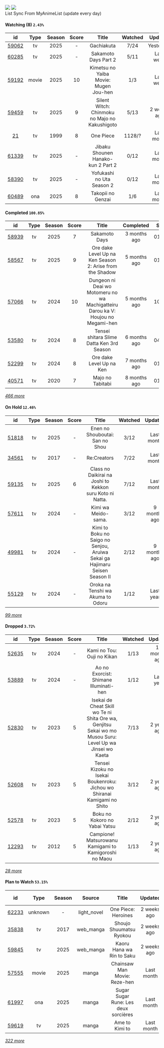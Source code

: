 [![](https://img.shields.io/badge/MyAnimeList-2E51A2?logo=MyAnimeList&logoColor=FFFFFF&style=flat)](https://myanimelist.net/profile/Faelayis)
[![](https://img.shields.io/badge/Anilist-02A9FF?logo=AniList&logoColor=FFFFFF&style=flat)](https://anilist.co/user/Faelayis/)<br>
List Sync From MyAnimeList (update every day)

#### Watching (8) ``2.43%``

|                      id                      |  Type | Season | Score |                     Title                     | Watched |   Updated   | Start Date |
| :------------------------------------------: | :---: | :----: | :---: | :-------------------------------------------: | :-----: | :---------: | :--------: |
| [59062](https://myanimelist.net/anime/59062) |   tv  |  2025  |   -   |                   Gachiakuta                  |   7/24  |  Yesterday  | 07/07/2025 |
| [60285](https://myanimelist.net/anime/60285) |   tv  |  2025  |   -   |              Sakamoto Days Part 2             |   5/11  |  Last week  | 07/22/2025 |
| [59192](https://myanimelist.net/anime/59192) | movie |  2025  |   10  |     Kimetsu no Yaiba Movie: Mugen Jou-hen     |   1/3   |  Last week  | 08/12/2025 |
| [59459](https://myanimelist.net/anime/59459) |   tv  |  2025  |   9   | Silent Witch: Chinmoku no Majo no Kakushigoto |   5/13  | 2 weeks ago | 07/07/2025 |
|    [21](https://myanimelist.net/anime/21)    |   tv  |  1999  |   8   |                   One Piece                   |  1128/? |  Last month | 01/01/2013 |
| [61339](https://myanimelist.net/anime/61339) |   tv  |  2025  |   -   |       Jibaku Shounen Hanako-kun 2 Part 2      |   0/12  |  Last month | 07/07/2025 |
| [58390](https://myanimelist.net/anime/58390) |   tv  |  2025  |   -   |           Yofukashi no Uta Season 2           |   0/12  |  Last month | 07/07/2025 |
| [60489](https://myanimelist.net/anime/60489) |  ona  |  2025  |   8   |               Takopii no Genzai               |   1/6   |  Last month | 07/03/2025 |

*[](https://github.com/Faelayis/MyAnimeList-History/blob/master/List/Anime/watching.md)*

#### Completed ``100.85%``

|                      id                      |    Type    | Season | Score |                                                   Title                                                   |   Completed   | Start Date | Finish Date |
| :------------------------------------------: | :--------: | :----: | :---: | :-------------------------------------------------------------------------------------------------------: | :-----------: | :--------: | :---------: |
| [58939](https://myanimelist.net/anime/58939) |     tv     |  2025  |   7   |                                               Sakamoto Days                                               |  3 months ago | 01/19/2025 |  05/15/2025 |
| [58567](https://myanimelist.net/anime/58567) |     tv     |  2025  |   9   |                          Ore dake Level Up na Ken Season 2: Arise from the Shadow                         |  5 months ago | 01/23/2025 |  03/30/2025 |
| [57066](https://myanimelist.net/anime/57066) |     tv     |  2024  |   10  |              Dungeon ni Deai wo Motomeru no wa Machigatteiru Darou ka V: Houjou no Megami-hen             |  5 months ago | 10/05/2024 |  03/18/2025 |
| [53580](https://myanimelist.net/anime/53580) |     tv     |  2024  |   8   |                                 Tensei shitara Slime Datta Ken 3rd Season                                 |  6 months ago | 04/06/2024 |  02/15/2025 |
| [52299](https://myanimelist.net/anime/52299) |     tv     |  2024  |   8   |                                          Ore dake Level Up na Ken                                         |  7 months ago | 01/22/2025 |  01/23/2025 |
| [40571](https://myanimelist.net/anime/40571) |     tv     |  2020  |   7   |                                              Majo no Tabitabi                                             |  8 months ago | 01/01/2025 |  01/01/2025 |


*[466 more](https://github.com/Faelayis/MyAnimeList-History/blob/master/List/Anime/completed.md)*

#### On Hold ``12.46%``

|                      id                      |   Type  | Season | Score |                                                     Title                                                     | Watched |    Updated    | Start Date |
| :------------------------------------------: | :-----: | :----: | :---: | :-----------------------------------------------------------------------------------------------------------: | :-----: | :-----------: | :--------: |
| [51818](https://myanimelist.net/anime/51818) |    tv   |  2025  |   -   |                                        Enen no Shouboutai: San no Shou                                        |   3/12  |   Last month  | 04/08/2025 |
| [34561](https://myanimelist.net/anime/34561) |    tv   |  2017  |   -   |                                                  Re:Creators                                                  |   7/22  |   Last month  | 03/31/2025 |
| [59135](https://myanimelist.net/anime/59135) |    tv   |  2025  |   6   |                            Class no Daikirai na Joshi to Kekkon suru Koto ni Natta.                           |   7/12  |   Last month  | 02/23/2025 |
| [57611](https://myanimelist.net/anime/57611) |    tv   |  2024  |   -   |                                              Kimi wa Meido-sama.                                              |   3/12  |  9 months ago | 10/20/2024 |
| [49981](https://myanimelist.net/anime/49981) |    tv   |  2024  |   -   |                   Kimi to Boku no Saigo no Senjou, Aruiwa Sekai ga Hajimaru Seisen Season II                  |   2/12  |  9 months ago | 07/20/2024 |
| [55129](https://myanimelist.net/anime/55129) |    tv   |  2024  |   -   |                                       Oroka na Tenshi wa Akuma to Odoru                                       |   1/12  |   Last year   | 05/23/2024 |


*[99 more](https://github.com/Faelayis/MyAnimeList-History/blob/master/List/Anime/on_hold.md)*

#### Dropped ``3.72%``

|                      id                      | Type | Season | Score |                                                   Title                                                   | Watched |    Updated    | Start Date |
| :------------------------------------------: | :--: | :----: | :---: | :-------------------------------------------------------------------------------------------------------: | :-----: | :-----------: | :--------: |
| [52635](https://myanimelist.net/anime/52635) |  tv  |  2024  |   -   |                                         Kami no Tou: Ouji no Kikan                                        |   1/13  | 10 months ago | 07/14/2024 |
| [53889](https://myanimelist.net/anime/53889) |  tv  |  2024  |   -   |                                   Ao no Exorcist: Shimane Illuminati-hen                                  |   1/12  |   Last year   | 01/10/2024 |
| [52830](https://myanimelist.net/anime/52830) |  tv  |  2023  |   5   | Isekai de Cheat Skill wo Te ni Shita Ore wa, Genjitsu Sekai wo mo Musou Suru: Level Up wa Jinsei wo Kaeta |   7/13  |  2 years ago  | 04/04/2023 |
| [52608](https://myanimelist.net/anime/52608) |  tv  |  2023  |   5   |                  Tensei Kizoku no Isekai Boukenroku: Jichou wo Shiranai Kamigami no Shito                 |   3/12  |  2 years ago  | 04/03/2023 |
| [52578](https://myanimelist.net/anime/52578) |  tv  |  2023  |   5   |                                       Boku no Kokoro no Yabai Yatsu                                       |   2/12  |  2 years ago  | 04/02/2023 |
| [12293](https://myanimelist.net/anime/12293) |  tv  |  2012  |   5   |                           Campione! Matsurowanu Kamigami to Kamigoroshi no Maou                           |   1/13  |  2 years ago  | 03/20/2023 |


*[28 more](https://github.com/Faelayis/MyAnimeList-History/blob/master/List/Anime/dropped.md)*

#### Plan to Watch ``53.15%``

|                      id                      |    Type    | Season |    Source    |                                                        Title                                                        |    Updated    | Plan Start Date |
| :------------------------------------------: | :--------: | :----: | :----------: | :-----------------------------------------------------------------------------------------------------------------: | :-----------: | :-------------: |
| [62233](https://myanimelist.net/anime/62233) |   unknown  |    -   |  light_novel |                                                 One Piece: Heroines                                                 |  2 weeks ago  |        -        |
| [35838](https://myanimelist.net/anime/35838) |     tv     |  2017  |   web_manga  |                                               Shoujo Shuumatsu Ryokou                                               |  2 weeks ago  |        -        |
| [59845](https://myanimelist.net/anime/59845) |     tv     |  2025  |   web_manga  |                                              Kaoru Hana wa Rin to Saku                                              |  2 weeks ago  |    07/07/2025   |
| [57555](https://myanimelist.net/anime/57555) |    movie   |  2025  |     manga    |                                             Chainsaw Man Movie: Reze-hen                                            |   Last month  |        -        |
| [61997](https://myanimelist.net/anime/61997) |     ona    |  2025  |     manga    |                                         Sugar Sugar Rune: Les deux sorcières                                        |   Last month  |        -        |
| [59619](https://myanimelist.net/anime/59619) |     tv     |  2025  |     manga    |                                                    Ame to Kimi to                                                   |   Last month  |        -        |


*[322 more](https://github.com/Faelayis/MyAnimeList-History/blob/master/List/Anime/plan_to_watch.md)*
